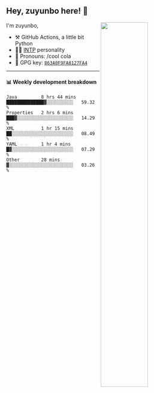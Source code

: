 

## Hey, zuyunbo here! :wave: 
[<img align="right" width="50%" src="https://github-readme-stats.vercel.app/api?username=zuyunbo&theme=dark&show_icons=true">](https://metrics.lecoq.io/ouuan?template=classic)

I'm zuyunbo,

-   :hammer_and_pick: GitHub Actions, a little bit Python
-   :man_scientist: [INTP](https://www.16personalities.com/profiles/3302586f07ca3) personality
-   :man: Pronouns: /cool cola
-   :key: GPG key: [`863A0F9FA8127FA4`](https://github.com/zuyunbo.gpg)

---

#### :bar_chart: Weekly development breakdown
<!--START_SECTION:waka-->

```text
Java         8 hrs 44 mins   ██████████████▓░░░░░░░░░░   59.32 %
Properties   2 hrs 6 mins    ███▓░░░░░░░░░░░░░░░░░░░░░   14.29 %
XML          1 hr 15 mins    ██░░░░░░░░░░░░░░░░░░░░░░░   08.49 %
YAML         1 hr 4 mins     █▓░░░░░░░░░░░░░░░░░░░░░░░   07.29 %
Other        28 mins         ▓░░░░░░░░░░░░░░░░░░░░░░░░   03.26 %
```

<!--END_SECTION:waka-->

